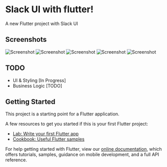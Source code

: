# Slack UI with flutter!

A new Flutter project with Slack UI

## Screenshots

![Screenshot](art/1.png)
![Screenshot](art/2.png)
![Screenshot](art/3.png)
![Screenshot](art/4.png)
![Screenshot](art/5.png)

## TODO

- UI & Styling [In Progress]
- Business Logic [TODO]

## Getting Started

This project is a starting point for a Flutter application.

A few resources to get you started if this is your first Flutter project:

- [Lab: Write your first Flutter app](https://flutter.dev/docs/get-started/codelab)
- [Cookbook: Useful Flutter samples](https://flutter.dev/docs/cookbook)

For help getting started with Flutter, view our
[online documentation](https://flutter.dev/docs), which offers tutorials,
samples, guidance on mobile development, and a full API reference.
